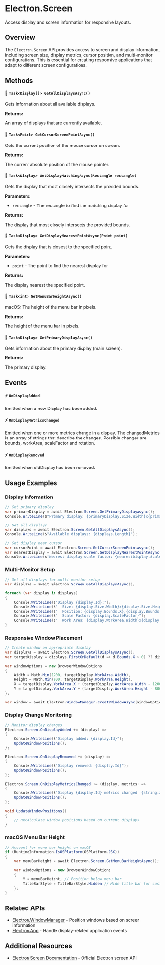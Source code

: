 # Electron.Screen

Access display and screen information for responsive layouts.

## Overview

The `Electron.Screen` API provides access to screen and display information, including screen size, display metrics, cursor position, and multi-monitor configurations. This is essential for creating responsive applications that adapt to different screen configurations.

## Methods

#### 🧊 `Task<Display[]> GetAllDisplaysAsync()`
Gets information about all available displays.

**Returns:**

An array of displays that are currently available.

#### 🧊 `Task<Point> GetCursorScreenPointAsync()`
Gets the current position of the mouse cursor on screen.

**Returns:**

The current absolute position of the mouse pointer.

#### 🧊 `Task<Display> GetDisplayMatchingAsync(Rectangle rectangle)`
Gets the display that most closely intersects the provided bounds.

**Parameters:**
- `rectangle` - The rectangle to find the matching display for

**Returns:**

The display that most closely intersects the provided bounds.

#### 🧊 `Task<Display> GetDisplayNearestPointAsync(Point point)`
Gets the display that is closest to the specified point.

**Parameters:**
- `point` - The point to find the nearest display for

**Returns:**

The display nearest the specified point.

#### 🧊 `Task<int> GetMenuBarHeightAsync()`
macOS: The height of the menu bar in pixels.

**Returns:**

The height of the menu bar in pixels.

#### 🧊 `Task<Display> GetPrimaryDisplayAsync()`
Gets information about the primary display (main screen).

**Returns:**

The primary display.

## Events

#### ⚡ `OnDisplayAdded`
Emitted when a new Display has been added.

#### ⚡ `OnDisplayMetricsChanged`
Emitted when one or more metrics change in a display. The changedMetrics is an array of strings that describe the changes. Possible changes are bounds, workArea, scaleFactor and rotation.

#### ⚡ `OnDisplayRemoved`
Emitted when oldDisplay has been removed.

## Usage Examples

### Display Information

```csharp
// Get primary display
var primaryDisplay = await Electron.Screen.GetPrimaryDisplayAsync();
Console.WriteLine($"Primary display: {primaryDisplay.Size.Width}x{primaryDisplay.Size.Height}");

// Get all displays
var displays = await Electron.Screen.GetAllDisplaysAsync();
Console.WriteLine($"Available displays: {displays.Length}");

// Get display near cursor
var cursorPoint = await Electron.Screen.GetCursorScreenPointAsync();
var nearestDisplay = await Electron.Screen.GetDisplayNearestPointAsync(cursorPoint);
Console.WriteLine($"Nearest display scale factor: {nearestDisplay.ScaleFactor}");
```

### Multi-Monitor Setup

```csharp
// Get all displays for multi-monitor setup
var displays = await Electron.Screen.GetAllDisplaysAsync();

foreach (var display in displays)
{
    Console.WriteLine($"Display {display.Id}:");
    Console.WriteLine($"  Size: {display.Size.Width}x{display.Size.Height}");
    Console.WriteLine($"  Position: {display.Bounds.X},{display.Bounds.Y}");
    Console.WriteLine($"  Scale Factor: {display.ScaleFactor}");
    Console.WriteLine($"  Work Area: {display.WorkArea.Width}x{display.WorkArea.Height}");
}
```

### Responsive Window Placement

```csharp
// Create window on appropriate display
var displays = await Electron.Screen.GetAllDisplaysAsync();
var targetDisplay = displays.FirstOrDefault(d => d.Bounds.X > 0) ?? displays.First();

var windowOptions = new BrowserWindowOptions
{
    Width = Math.Min(1200, targetDisplay.WorkArea.Width),
    Height = Math.Min(800, targetDisplay.WorkArea.Height),
    X = targetDisplay.WorkArea.X + (targetDisplay.WorkArea.Width - 1200) / 2,
    Y = targetDisplay.WorkArea.Y + (targetDisplay.WorkArea.Height - 800) / 2
};

var window = await Electron.WindowManager.CreateWindowAsync(windowOptions);
```

### Display Change Monitoring

```csharp
// Monitor display changes
Electron.Screen.OnDisplayAdded += (display) =>
{
    Console.WriteLine($"Display added: {display.Id}");
    UpdateWindowPositions();
};

Electron.Screen.OnDisplayRemoved += (display) =>
{
    Console.WriteLine($"Display removed: {display.Id}");
    UpdateWindowPositions();
};

Electron.Screen.OnDisplayMetricsChanged += (display, metrics) =>
{
    Console.WriteLine($"Display {display.Id} metrics changed: {string.Join(", ", metrics)}");
    UpdateWindowPositions();
};

void UpdateWindowPositions()
{
    // Recalculate window positions based on current displays
}
```

### macOS Menu Bar Height

```csharp
// Account for menu bar height on macOS
if (RuntimeInformation.IsOSPlatform(OSPlatform.OSX))
{
    var menuBarHeight = await Electron.Screen.GetMenuBarHeightAsync();

    var windowOptions = new BrowserWindowOptions
    {
        Y = menuBarHeight, // Position below menu bar
        TitleBarStyle = TitleBarStyle.Hidden // Hide title bar for custom look
    };
}
```

## Related APIs

- [Electron.WindowManager](WindowManager.md) - Position windows based on screen information
- [Electron.App](App.md) - Handle display-related application events

## Additional Resources

- [Electron Screen Documentation](https://electronjs.org/docs/api/screen) - Official Electron screen API
